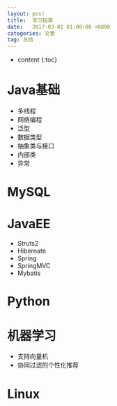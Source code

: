 ```yaml
---
layout: post
title:  学习指南
date:   2017-03-01 01:00:00 +0800
categories: 文章
tag: 总结
---
```


* content
{:toc}


Java基础
====================
+ 多线程
+ 网络编程
+ 泛型
+ 数据类型
+ 抽象类与接口
+ 内部类
+ 异常

MySQL
====================

JavaEE
====================
+ Struts2
+ Hibernate
+ Spring
+ SpringMVC
+ Mybatis

Python
====================

机器学习
====================
+ 支持向量机
+ 协同过滤的个性化推荐

Linux
====================